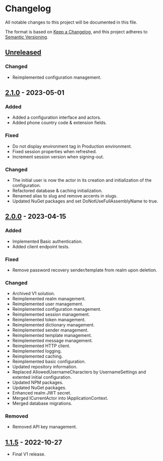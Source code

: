 # Changelog

All notable changes to this project will be documented in this file.

The format is based on [Keep a Changelog](https://keepachangelog.com/en/1.0.0/),
and this project adheres to [Semantic Versioning](https://semver.org/spec/v2.0.0.html).

## [Unreleased]

### Changed

- Reimplemented configuration management.

## [2.1.0] - 2023-05-01

### Added

- Added a configuration interface and actors.
- Added phone country code & extension fields.

### Fixed

- Do not display environment tag in Production environment.
- Fixed session properties when refreshed.
- Increment session version when signing-out.

### Changed

- The initial user is now the actor in its creation and initialization of the configuration.
- Refactored database & caching initialization.
- Renamed alias to slug and remove accents in slugs.
- Updated NuGet packages and set DoNotUseFullAssemblyName to true.

## [2.0.0] - 2023-04-15

### Added

- Implemented Basic authentication.
- Added client endpoint tests.

### Fixed

- Remove password recovery sender/template from realm upon deletion.

### Changed

- Archived V1 solution.
- Reimplemented realm management.
- Reimplemented user management.
- Reimplemented configuration management.
- Reimplemented session management.
- Reimplemented token management.
- Reimplemented dictionary management.
- Reimplemented sender management.
- Reimplemented template management.
- Reimplemented message management.
- Reimplemented HTTP client.
- Reimplemented logging.
- Reimplemented caching.
- Reimplemented basic configuration.
- Updated repository information.
- Replaced AllowedUsernameCharacters by UsernameSettings and extented initial configuration.
- Updated NPM packages.
- Updated NuGet packages.
- Enhanced realm JWT secret.
- Merged ICurrentActor into IApplicationContext.
- Merged database migrations.

### Removed

- Removed API key management.

## [1.1.5] - 2022-10-27

- Final V1 release.

[unreleased]: https://github.com/Logitar/Portal/compare/v2.1.0...HEAD
[2.1.0]: https://github.com/Logitar/Portal/compare/v2.0.0...v2.1.0
[2.0.0]: https://github.com/Logitar/Portal/compare/v1.1.5...v2.0.0
[1.1.5]: https://github.com/Logitar/Portal/releases/tag/v1.1.5
